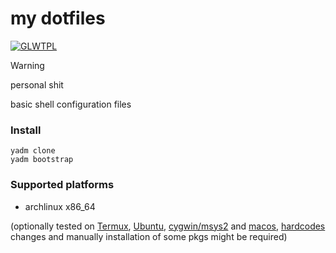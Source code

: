 my dotfiles
===========

[![GLWTPL](https://img.shields.io/badge/GLWT-Public_License-red.svg)](https://github.com/me-shaon/GLWTPL)

> [!WARNING]
>
> personal shit

basic shell configuration files

### Install

```shell
yadm clone
yadm bootstrap
```

### Supported platforms

* archlinux x86_64

(optionally tested on [Termux](../../tree/termux), [Ubuntu](../../tree/ubuntu), [cygwin/msys2](../../tree/cygmsys) and [macos](../../tree/macos), [hardcodes](.cust_hardcodes.d) changes and manually installation of some pkgs might be required)
